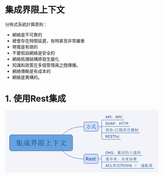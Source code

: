 # 集成界限上下文

分佈式系統計算原則：

- 網絡是不可靠的
- 總會存在時間延遲，有時甚至非常嚴重
- 帶寬是有限的
- 不要假設網絡是安全的
- 網絡拓撲結構將發生變化
- 知識和政策在多個管理員之間傳播。
- 網絡傳輸是有成本的
- 網絡是異構的。

# 1. 使用Rest集成

![](/assets/集成界限上下文.png)

